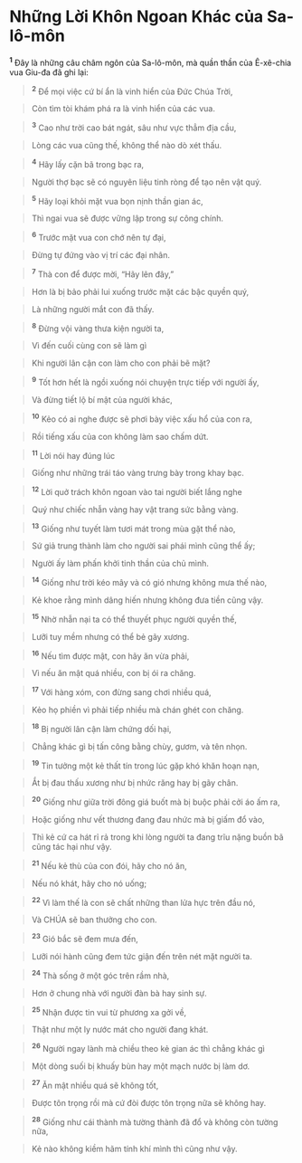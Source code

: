 

# Những Lời Khôn Ngoan Khác của Sa-lô-môn
<sup><b>1</b></sup> Đây là những câu châm ngôn của Sa-lô-môn, mà quần thần của Ê-xê-chia vua Giu-đa đã ghi lại:


> <sup><b>2</b></sup> Để mọi việc cứ bí ẩn là vinh hiển của Đức Chúa Trời,
>


> Còn tìm tòi khám phá ra là vinh hiển của các vua.
>


> <sup><b>3</b></sup> Cao như trời cao bát ngát, sâu như vực thẳm địa cầu,
>


> Lòng các vua cũng thế, không thể nào dò xét thấu.
>


> <sup><b>4</b></sup> Hãy lấy cặn bã trong bạc ra,
>


> Người thợ bạc sẽ có nguyên liệu tinh ròng để tạo nên vật quý.
>


> <sup><b>5</b></sup> Hãy loại khỏi mặt vua bọn nịnh thần gian ác,
>


> Thì ngai vua sẽ được vững lập trong sự công chính.
>


> <sup><b>6</b></sup> Trước mặt vua con chớ nên tự đại,
>


> Đừng tự đứng vào vị trí các đại nhân.
>


> <sup><b>7</b></sup> Thà con để được mời, “Hãy lên đây,”
>


> Hơn là bị bảo phải lui xuống trước mặt các bậc quyền quý,
>


> Là những người mắt con đã thấy.
>


> <sup><b>8</b></sup> Đừng vội vàng thưa kiện người ta,
>


> Vì đến cuối cùng con sẽ làm gì
>


> Khi người lân cận con làm cho con phải bẽ mặt?
>


> <sup><b>9</b></sup> Tốt hơn hết là ngồi xuống nói chuyện trực tiếp với người ấy,
>


> Và đừng tiết lộ bí mật của người khác,
>


> <sup><b>10</b></sup> Kẻo có ai nghe được sẽ phơi bày việc xấu hổ của con ra,
>


> Rồi tiếng xấu của con không làm sao chấm dứt.
>


> <sup><b>11</b></sup> Lời nói hay đúng lúc
>


> Giống như những trái táo vàng trưng bày trong khay bạc.
>


> <sup><b>12</b></sup> Lời quở trách khôn ngoan vào tai người biết lắng nghe
>


> Quý như chiếc nhẫn vàng hay vật trang sức bằng vàng.
>


> <sup><b>13</b></sup> Giống như tuyết làm tươi mát trong mùa gặt thể nào,
>


> Sứ giả trung thành làm cho người sai phái mình cũng thể ấy;
>


> Người ấy làm phấn khởi tinh thần của chủ mình.
>


> <sup><b>14</b></sup> Giống như trời kéo mây và có gió nhưng không mưa thế nào,
>


> Kẻ khoe rằng mình dâng hiến nhưng không đưa tiền cũng vậy.
>


> <sup><b>15</b></sup> Nhờ nhẫn nại ta có thể thuyết phục người quyền thế,
>


> Lưỡi tuy mềm nhưng có thể bẻ gãy xương.
>


> <sup><b>16</b></sup> Nếu tìm được mật, con hãy ăn vừa phải,
>


> Vì nếu ăn mật quá nhiều, con bị ói ra chăng.
>


> <sup><b>17</b></sup> Với hàng xóm, con đừng sang chơi nhiều quá,
>


> Kẻo họ phiền vì phải tiếp nhiều mà chán ghét con chăng.
>


> <sup><b>18</b></sup> Bị người lân cận làm chứng dối hại,
>


> Chẳng khác gì bị tấn công bằng chùy, gươm, và tên nhọn.
>


> <sup><b>19</b></sup> Tin tưởng một kẻ thất tín trong lúc gặp khó khăn hoạn nạn,
>


> Ắt bị đau thấu xương như bị nhức răng hay bị gãy chân.
>


> <sup><b>20</b></sup> Giống như giữa trời đông giá buốt mà bị buộc phải cởi áo ấm ra,
>


> Hoặc giống như vết thương đang đau nhức mà bị giấm đổ vào,
>


> Thì kẻ cứ ca hát rỉ rả trong khi lòng người ta đang trĩu nặng buồn bã cũng tác hại như vậy.
>


> <sup><b>21</b></sup> Nếu kẻ thù của con đói, hãy cho nó ăn,
>


> Nếu nó khát, hãy cho nó uống;
>


> <sup><b>22</b></sup> Vì làm thế là con sẽ chất những than lửa hực trên đầu nó,
>


> Và CHÚA sẽ ban thưởng cho con.
>


> <sup><b>23</b></sup> Gió bắc sẽ đem mưa đến,
>


> Lưỡi nói hành cũng đem tức giận đến trên nét mặt người ta.
>


> <sup><b>24</b></sup> Thà sống ở một góc trên rầm nhà,
>


> Hơn ở chung nhà với người đàn bà hay sinh sự.
>


> <sup><b>25</b></sup> Nhận được tin vui từ phương xa gởi về,
>


> Thật như một ly nước mát cho người đang khát.
>


> <sup><b>26</b></sup> Người ngay lành mà chiều theo kẻ gian ác thì chẳng khác gì
>


> Một dòng suối bị khuấy bùn hay một mạch nước bị làm dơ.
>


> <sup><b>27</b></sup> Ăn mật nhiều quá sẽ không tốt,
>


> Được tôn trọng rồi mà cứ đòi được tôn trọng nữa sẽ không hay.
>


> <sup><b>28</b></sup> Giống như cái thành mà tường thành đã đổ và không còn tường nữa,
>


> Kẻ nào không kiềm hãm tính khí mình thì cũng như vậy.
>

